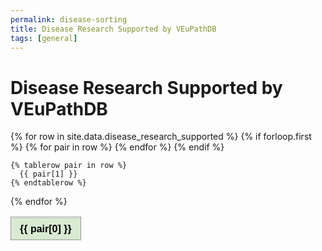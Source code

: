 ```yaml
---
permalink: disease-sorting
title: Disease Research Supported by VEuPathDB
tags: [general]
---
```

<style>

div.static-content {

  table.sortable th button {
    background: transparent;
    border: none;
    font-size: 100%;
    font-weight: bold;
    outline: none;
    cursor: pointer;
    text-align: left;
  }

  table.diseases {
    border-collapse: collapse;

    thead th {
      background: #d9ead3;
      position: -webkit-sticky;
      position: sticky;
      top: 7em;
      z-index: 2;
      box-shadow: inset 0 1px 0 #999, inset 0 -1px 0 #999;
    }
    td, th {
      border: 1px solid #999;
      padding: 0.5rem;
    }
    .col1 {
      background: #ead1dd;
    }
    .col3 {
      background: #fff2cc;
    }
  }
  @media only screen and (max-width: 50em) {
    table.diseases thead th {
      top: 0;
    }
  }
}


</style>

<h1>Disease Research Supported by VEuPathDB</h1>

<div class="static-content">


<table class="diseases sortable">
  {% for row in site.data.disease_research_supported %}
    {% if forloop.first %}
    <thead>
    <tr>
      {% for pair in row %}
        <th><button>{{ pair[0] }}<span aria-hidden="true"></span></button></th>
      {% endfor %}
    </tr>
    </thead>
    {% endif %}
    
    {% tablerow pair in row %}
      {{ pair[1] }}
    {% endtablerow %}
    
  {% endfor %}
</table>


</div>



<script>

/*
 *   This content is licensed according to the W3C Software License at
 *   https://www.w3.org/Consortium/Legal/2015/copyright-software-and-document
 *
 *   File:   sortable-table.js
 *
 *   Desc:   Adds sorting to a HTML data table that implements ARIA Authoring Practices
 */

'use strict';

class SortableTable {
  constructor(tableNode) {
    this.tableNode = tableNode;

    this.columnHeaders = tableNode.querySelectorAll('thead th');

    this.sortColumns = [];

    for (var i = 0; i < this.columnHeaders.length; i++) {
      var ch = this.columnHeaders[i];
      var buttonNode = ch.querySelector('button');
      if (buttonNode) {
        this.sortColumns.push(i);
        buttonNode.setAttribute('data-column-index', i);
        buttonNode.addEventListener('click', this.handleClick.bind(this));
      }
    }

    this.optionCheckbox = document.querySelector(
      'input[type="checkbox"][value="show-unsorted-icon"]'
    );

    if (this.optionCheckbox) {
      this.optionCheckbox.addEventListener(
        'change',
        this.handleOptionChange.bind(this)
      );
      if (this.optionCheckbox.checked) {
        this.tableNode.classList.add('show-unsorted-icon');
      }
    }
  }

  setColumnHeaderSort(columnIndex) {
    if (typeof columnIndex === 'string') {
      columnIndex = parseInt(columnIndex);
    }

    for (var i = 0; i < this.columnHeaders.length; i++) {
      var ch = this.columnHeaders[i];
      var buttonNode = ch.querySelector('button');
      if (i === columnIndex) {
        var value = ch.getAttribute('aria-sort');
        if (value === 'descending') {
          ch.setAttribute('aria-sort', 'ascending');
          this.sortColumn(
            columnIndex,
            'ascending',
            ch.classList.contains('num')
          );
        } else {
          ch.setAttribute('aria-sort', 'descending');
          this.sortColumn(
            columnIndex,
            'descending',
            ch.classList.contains('num')
          );
        }
      } else {
        if (ch.hasAttribute('aria-sort') && buttonNode) {
          ch.removeAttribute('aria-sort');
        }
      }
    }
  }

  sortColumn(columnIndex, sortValue, isNumber) {
    function compareValues(a, b) {
      if (sortValue === 'ascending') {
        if (a.value === b.value) {
          return 0;
        } else {
          if (isNumber) {
            return a.value - b.value;
          } else {
            return a.value < b.value ? -1 : 1;
          }
        }
      } else {
        if (a.value === b.value) {
          return 0;
        } else {
          if (isNumber) {
            return b.value - a.value;
          } else {
            return a.value > b.value ? -1 : 1;
          }
        }
      }
    }

    if (typeof isNumber !== 'boolean') {
      isNumber = false;
    }

    var tbodyNode = this.tableNode.querySelector('tbody');
    var rowNodes = [];
    var dataCells = [];

    var rowNode = tbodyNode.firstElementChild;

    var index = 0;
    while (rowNode) {
      rowNodes.push(rowNode);
      var rowCells = rowNode.querySelectorAll('th, td');
      var dataCell = rowCells[columnIndex];

      var data = {};
      data.index = index;
      data.value = dataCell.textContent.toLowerCase().trim();
      if (isNumber) {
        data.value = parseFloat(data.value);
      }
      dataCells.push(data);
      rowNode = rowNode.nextElementSibling;
      index += 1;
    }

    dataCells.sort(compareValues);

    // remove rows
    while (tbodyNode.firstChild) {
      tbodyNode.removeChild(tbodyNode.lastChild);
    }

    // add sorted rows
    for (var i = 0; i < dataCells.length; i += 1) {
      tbodyNode.appendChild(rowNodes[dataCells[i].index]);
    }
  }

  /* EVENT HANDLERS */

  handleClick(event) {
    var tgt = event.currentTarget;
    this.setColumnHeaderSort(tgt.getAttribute('data-column-index'));
  }

  handleOptionChange(event) {
    var tgt = event.currentTarget;

    if (tgt.checked) {
      this.tableNode.classList.add('show-unsorted-icon');
    } else {
      this.tableNode.classList.remove('show-unsorted-icon');
    }
  }
}

// Initialize sortable table buttons
function makeTableSortable() {
  console.log("My Table is not sortable."); 
  var sortableTables = document.querySelectorAll('table.sortable');
  for (var i = 0; i < sortableTables.length; i++) {
    new SortableTable(sortableTables[i]);
  }

document.onload = makeTableSortable();


</script>


